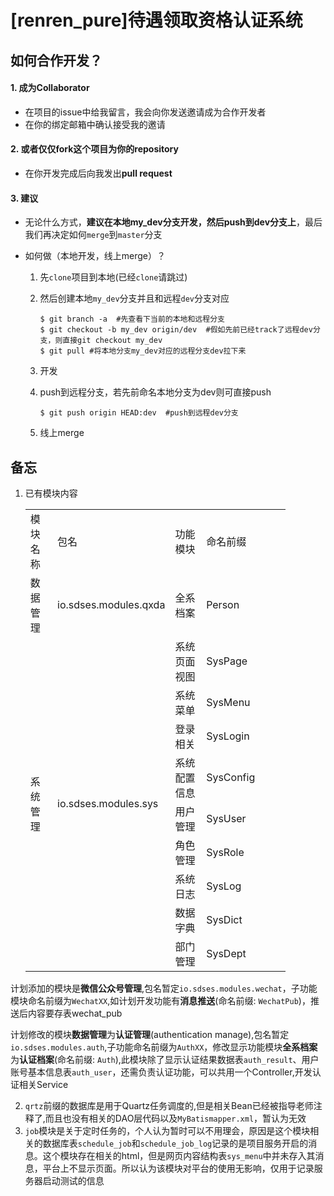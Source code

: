 ﻿# [renren_pure]待遇领取资格认证系统



## 如何合作开发？

#### 1. 成为Collaborator

* 在项目的issue中给我留言，我会向你发送邀请成为合作开发者
* 在你的绑定邮箱中确认接受我的邀请

#### 2. 或者仅仅fork这个项目为你的repository

* 在你开发完成后向我发出**pull request**

#### 3. 建议

* 无论什么方式，**建议在本地my_dev分支开发，然后push到dev分支上**，最后我们再决定如何`merge`到`master`分支

* 如何做（本地开发，线上merge）？

  1. 先`clone`项目到本地(已经`clone`请跳过)

  2. 然后创建本地`my_dev`分支并且和远程`dev`分支对应
     
     ```shell
     $ git branch -a  #先查看下当前的本地和远程分支
     $ git checkout -b my_dev origin/dev  #假如先前已经track了远程dev分支，则直接git checkout my_dev
     $ git pull #将本地分支my_dev对应的远程分支dev拉下来
     ```
     
  3. 开发
  
  4. push到远程分支，若先前命名本地分支为dev则可直接push
     
     ```shell
     $ git push origin HEAD:dev  #push到远程dev分支
     ```
  5. 线上merge
## 备忘

1. 已有模块内容

   <table style="border-collapse:
    collapse;table-layout:fixed;width:312pt" width="416" cellspacing="0" cellpadding="0" border="0">
    <colgroup><col style="width:54pt" width="72">
    <col style="mso-width-source:userset;mso-width-alt:5280;width:124pt" width="165">
    <col style="mso-width-source:userset;mso-width-alt:3328;width:78pt" width="104">
    <col style="mso-width-source:userset;mso-width-alt:2400;width:56pt" width="75">
    <col style="mso-width-source:userset;mso-width-alt:5056;width:119pt" width="158">
    <col style="mso-width-source:userset;mso-width-alt:1344;width:32pt" width="42">
    </colgroup><tbody><tr style="height:14.25pt" height="19">
     <td style="height:14.25pt;width:54pt" width="72" height="19">模块名称</td>
     <td style="width:124pt" width="165">包名</td>
     <td style="width:78pt" width="104">功能模块</td>
     <td style="width:56pt" width="75">命名前缀</td>
    </tr>
    <tr style="height:14.25pt" height="19">
     <td style="height:14.25pt" height="19">数据管理</td>
     <td>io.sdses.modules.qxda</td>
     <td>全系档案</td>
     <td>Person</td>
    </tr>
    <tr style="height:14.25pt" height="19">
     <td rowspan="9" class="xl65" style="height:128.25pt" height="171">系统管理</td>
     <td rowspan="9" class="xl65">io.sdses.modules.sys</td>
     <td>系统页面视图</td>
     <td>SysPage</td>
    </tr>
    <tr style="height:14.25pt" height="19">
     <td style="height:14.25pt" height="19">系统菜单</td>
     <td>SysMenu</td>
    </tr>
    <tr style="height:14.25pt" height="19">
     <td style="height:14.25pt" height="19">登录相关</td>
     <td>SysLogin</td>
    </tr>
    <tr style="height:14.25pt" height="19">
     <td style="height:14.25pt" height="19">系统配置信息</td>
     <td>SysConfig</td>
    </tr>
    <tr style="height:14.25pt" height="19">
     <td style="height:14.25pt" height="19">用户管理</td>
     <td>SysUser</td>
    </tr>
    <tr style="height:14.25pt" height="19">
     <td style="height:14.25pt" height="19">角色管理</td>
     <td>SysRole</td>
    </tr>
    <tr style="height:14.25pt" height="19">
     <td style="height:14.25pt" height="19">系统日志</td>
     <td>SysLog</td>
    </tr>
    <tr style="height:14.25pt" height="19">
     <td style="height:14.25pt" height="19">数据字典</td>
     <td>SysDict</td>
    </tr>
    <tr style="height:14.25pt" height="19">
     <td style="height:14.25pt" height="19">部门管理</td>
     <td>SysDept</td>
    </tr>
    <!--[if supportMisalignedColumns]-->
    <tr style="display:none" height="0">
     <td style="width:54pt" width="72"></td>
     <td style="width:124pt" width="165"></td>
     <td style="width:78pt" width="104"></td>
     <td style="width:56pt" width="75"></td>
    </tr>
    <!--[endif]-->
   </tbody></table>

计划添加的模块是**微信公众号管理**,包名暂定`io.sdses.modules.wechat`，子功能模块命名前缀为`WechatXX`,如计划开发功能有**消息推送**(命名前缀: `WechatPub`)，推送后内容要存表wechat_pub

计划修改的模块**数据管理**为**认证管理**(authentication manage),包名暂定`io.sdses.modules.auth`,子功能命名前缀为`AuthXX`，修改显示功能模块**全系档案**为**认证档案**(命名前缀: `Auth`),此模块除了显示认证结果数据表`auth_result`、用户账号基本信息表`auth_user`，还需负责认证功能，可以共用一个Controller,开发认证相关Service

2. `qrtz`前缀的数据库是用于Quartz任务调度的,但是相关Bean已经被指导老师注释了,而且也没有相关的DAO层代码以及`MyBatismapper.xml`，暂认为无效
3. `job`模块是关于定时任务的，个人认为暂时可以不用理会，原因是这个模块相关的数据库表`schedule_job`和`schedule_job_log`记录的是项目服务开启的消息。这个模块存在相关的html，但是网页内容结构表`sys_menu`中并未存入其消息，平台上不显示页面。所以认为该模块对平台的使用无影响，仅用于记录服务器启动测试的信息

